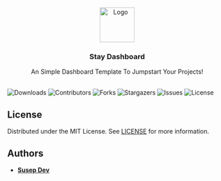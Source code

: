<br/>
<p align="center">
  <a href="https://github.com/susepdev/stay-dashboard">
    <img src="images/logo.png" alt="Logo" width="80" height="80">
  </a>

  <h3 align="center">Stay Dashboard</h3>

  <p align="center">
    An Simple Dashboard Template To Jumpstart Your Projects!
    <br/>
    <br/>
  </p>
</p>

  ![Downloads](https://img.shields.io/github/downloads/susepdev/stay-dashboard/total)
  ![Contributors](https://img.shields.io/github/contributors/susepdev/stay-dashboard?color=dark-green)
  ![Forks](https://img.shields.io/github/forks/susepdev/stay-dashboard?style=social)
  ![Stargazers](https://img.shields.io/github/stars/susepdev/stay-dashboard?style=social)
  ![Issues](https://img.shields.io/github/issues/susepdev/stay-dashboard)
  ![License](https://img.shields.io/github/license/susepdev/stay-dashboard) 


## License

Distributed under the MIT License. See [LICENSE](https://github.com/susepdev/stay-dashboard/blob/main/LICENSE.md) for more information.

## Authors

* **[Susep Dev](https://github.com/susepdev/)**
